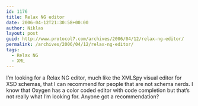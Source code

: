 ```yaml
---
id: 1176
title: Relax NG editor
date: 2006-04-12T21:30:58+00:00
author: Niklas
layout: post
guid: http://www.protocol7.com/archives/2006/04/12/relax-ng-editor/
permalink: /archives/2006/04/12/relax-ng-editor/
tags:
  - Relax NG
  - XML
---
```

<div class='microid-4ac270681222219248652a90c3e13100c4c364b9'>
  <p>
    I&#8217;m looking for a Relax NG editor, much like the XMLSpy visual editor for XSD schemas, that I can recommend for people that are not schema nerds. I know that Oxygen has a color coded editor with code completion but that&#8217;s not really what I&#8217;m looking for. Anyone got a recommendation?
  </p>
</div>